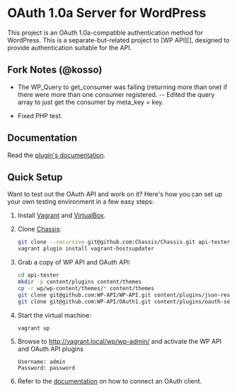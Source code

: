 # OAuth 1.0a Server for WordPress
This project is an OAuth 1.0a-compatible authentication method for WordPress.
This is a separate-but-related project to [WP API][], designed to provide
authentication suitable for the API.

## Fork Notes (@kosso)

- The WP_Query to get_consumer was failing (returning more than one) if there were more than one consumer registered. 
-- Edited the query array to just get the consumer by meta_key = key.

- Fixed PHP test.

## Documentation

Read the [plugin's documentation][docs].

[docs]: https://github.com/WP-API/OAuth1/tree/master/docs


## Quick Setup

Want to test out the OAuth API and work on it? Here's how you can set up your own
testing environment in a few easy steps:

1. Install [Vagrant](http://vagrantup.com/) and [VirtualBox](https://www.virtualbox.org/).
2. Clone [Chassis](https://github.com/Chassis/Chassis):

   ```bash
   git clone --recursive git@github.com:Chassis/Chassis.git api-tester
   vagrant plugin install vagrant-hostsupdater
   ```

3. Grab a copy of WP API and OAuth API:

   ```bash
   cd api-tester
   mkdir -p content/plugins content/themes
   cp -r wp/wp-content/themes/* content/themes
   git clone git@github.com:WP-API/WP-API.git content/plugins/json-rest-api
   git clone git@github.com:WP-API/OAuth1.git content/plugins/oauth-server
   ```

4. Start the virtual machine:

   ```bash
   vagrant up
   ```

5. Browse to http://vagrant.local/wp/wp-admin/ and activate the WP API and OAuth
   API plugins

   ```
   Username: admin
   Password: password
   ```

6. Refer to the [documentation][docs] on how to connect an OAuth client.
